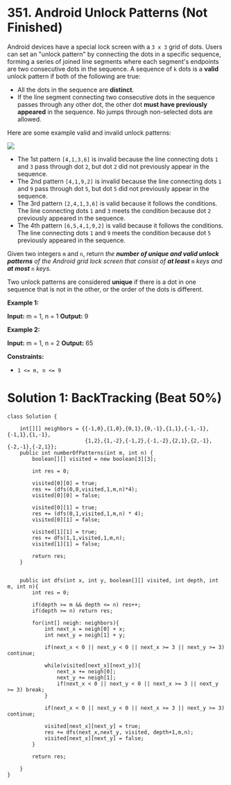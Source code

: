 #  351. Android Unlock Patterns (Not Finished)
Android devices have a special lock screen with a  `3 x 3`  grid of dots. Users can set an "unlock pattern" by connecting the dots in a specific sequence, forming a series of joined line segments where each segment's endpoints are two consecutive dots in the sequence. A sequence of  `k`  dots is a  **valid**  unlock pattern if both of the following are true:

-   All the dots in the sequence are  **distinct**.
-   If the line segment connecting two consecutive dots in the sequence passes through any other dot, the other dot  **must have previously appeared**  in the sequence. No jumps through non-selected dots are allowed.

Here are some example valid and invalid unlock patterns:

![](https://assets.leetcode.com/uploads/2018/10/12/android-unlock.png)

-   The 1st pattern  `[4,1,3,6]`  is invalid because the line connecting dots  `1`  and  `3`  pass through dot  `2`, but dot  `2`  did not previously appear in the sequence.
-   The 2nd pattern  `[4,1,9,2]`  is invalid because the line connecting dots  `1`  and  `9`  pass through dot  `5`, but dot  `5`  did not previously appear in the sequence.
-   The 3rd pattern  `[2,4,1,3,6]`  is valid because it follows the conditions. The line connecting dots  `1`  and  `3`  meets the condition because dot  `2`  previously appeared in the sequence.
-   The 4th pattern  `[6,5,4,1,9,2]`  is valid because it follows the conditions. The line connecting dots  `1`  and  `9`  meets the condition because dot  `5`  previously appeared in the sequence.

Given two integers  `m`  and  `n`, return  _the  **number of unique and valid unlock patterns**  of the Android grid lock screen that consist of  **at least**_ `m` _keys and  **at most**_ `n` _keys._

Two unlock patterns are considered  **unique**  if there is a dot in one sequence that is not in the other, or the order of the dots is different.

**Example 1:**

**Input:** m = 1, n = 1
**Output:** 9

**Example 2:**

**Input:** m = 1, n = 2
**Output:** 65

**Constraints:**

-   `1 <= m, n <= 9`


# Solution 1: BackTracking (Beat 50%)
```
class Solution {
    
    int[][] neighbors = {{-1,0},{1,0},{0,1},{0,-1},{1,1},{-1,-1},{-1,1},{1,-1},
                         {1,2},{1,-2},{-1,2},{-1,-2},{2,1},{2,-1},{-2,-1},{-2,1}};
    public int numberOfPatterns(int m, int n) {
        boolean[][] visited = new boolean[3][3];
        
        int res = 0;
        
        visited[0][0] = true;
        res += (dfs(0,0,visited,1,m,n)*4);
        visited[0][0] = false;
        
        visited[0][1] = true;
        res += (dfs(0,1,visited,1,m,n) * 4);
        visited[0][1] = false;
        
        visited[1][1] = true;
        res += dfs(1,1,visited,1,m,n);
        visited[1][1] = false;
        
        return res;
    }
    
    
    public int dfs(int x, int y, boolean[][] visited, int depth, int m, int n){
        int res = 0;
        
        if(depth >= m && depth <= n) res++;
        if(depth >= n) return res;
        
        for(int[] neigh: neighbors){
            int next_x = neigh[0] + x;
            int next_y = neigh[1] + y;
            
            if(next_x < 0 || next_y < 0 || next_x >= 3 || next_y >= 3) continue;
            
            while(visited[next_x][next_y]){
                next_x += neigh[0];
                next_y += neigh[1];
                if(next_x < 0 || next_y < 0 || next_x >= 3 || next_y >= 3) break;
            }
            
            if(next_x < 0 || next_y < 0 || next_x >= 3 || next_y >= 3) continue;
            
            visited[next_x][next_y] = true;
            res += dfs(next_x,next_y, visited, depth+1,m,n);
            visited[next_x][next_y] = false;
        }
        
        return res;
        
    }
}
```